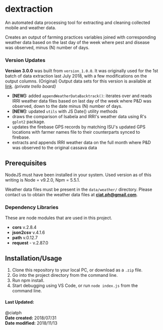 # dextraction
An automated data processing tool for extracting and cleaning collected mobile and weather data.

Creates an output of farming practices variables joined with corresponding weather data based on the last day of the week where pest and disease was observed, minus (N) number of days.

### Version Updates

**Version 3.0.0** was built from `version_1.0.0`. It was originally used for the 1st batch of data extraction last July 2018, with a few modifications on the output columns. (Original) Output data sets for this version is available at [link](https://trello.com/c/9jHUFKpV). _(private trello board)_

- **[NEW]:** added `appendWeatherDataBacktrack()`: iterates over and reads IRRI weather data files based on last day of the week where P&D was observed, down to the date minus (N) number of days. 
- **[NEW]:** updated `utils` with JS Date() utility methods
- draws the comparison of Isabela and IRRI's weather data using R's `gplot2` package.
- updates the firebase GPS records by matching ISU's updated GPS locations with farmer names file to their counterparts synced to firebase.
- extracts and appends IRRI weather data on the full month where P&D was observed to the original cassava data


## Prerequisites
NodeJS must have been installed in your system. Used version as of this writing is Node = v9.2.0, Npm = 5.5.1.

Weather data files must be present in the `data/weather/` directory. Please contact us to obtain the weather data files at **ciat.ph@gmail.com**.

### Dependency Libraries
These are node modules that are used in this project.

- **cors** v.2.8.4
- **json2csv** v.4.1.6
- **path** v.0.12.7
- **request** - v.2.87.0


## Installation/Usage
1. Clone this repository to your local PC, or download as a `.zip` file.
2. Go into the project directory from the command line.
3. Run npm install.
4. Start debugging using VS Code, or run `node index.js` from the command line.


#### Last Updated: 

@ciatph <br>
**Date created:** 2018/07/31 <br>
**Date modified:** 2018/11/13